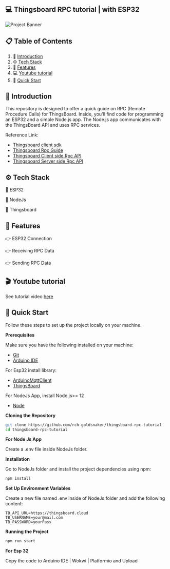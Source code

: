 ## <a name="introduction">💻 Thingsboard RPC tutorial | with ESP32</a>

<img src="https://github.com/rch-goldsnaker/thingsboard-rpc-tutorial/blob/main//banner.png" alt="Project Banner">

## 📋 <a name="table">Table of Contents</a>

1. 🤖 [Introduction](#introduction)
2. ⚙️ [Tech Stack](#tech-stack)
3. 🔋 [Features](#features)
4. 💻 [Youtube tutorial](#youtube)
5. 🤸 [Quick Start](#quick-start)
   
## <a name="introduction">🤖 Introduction</a>

This repository is designed to offer a quick guide on RPC (Remote Procedure Calls) for ThingsBoard. Inside, you'll find code for programming an ESP32 and a simple Node.js app. The Node.js app communicates with the ThingsBoard API and uses RPC services.

Reference Link:

- [Thingsboard client sdk](https://github.com/thingsboard/thingsboard-client-sdk/tree/master/examples/0013-esp8266_esp32_request_rpc)
- [Thingsboard Rpc Guide](https://thingsboard.io/docs/user-guide/rpc)
- [Thingsboard Client side Rpc API](https://thingsboard.io/docs/reference/http-api/#rpc-api)
- [Thingsboard Server side Rpc API](https://thingsboard.cloud/swagger-ui/#/rpc-v-2-controller)

## <a name="tech-stack">⚙️ Tech Stack</a>

💎 ESP32 

💎 NodeJs

💎 Thingsboard

## <a name="features">🔋 Features</a>

👉 ESP32 Connection

👉 Receiving RPC Data

👉 Sending RPC Data

## <a name="youtube">🎬 Youtube tutorial</a>

See tutorial video [here](https://youtu.be/0S_tuXnm1ps)

## <a name="quick-start">🤸 Quick Start</a>

Follow these steps to set up the project locally on your machine.

**Prerequisites**

Make sure you have the following installed on your machine:

- [Git](https://git-scm.com/)
- [Arduino IDE](https://www.arduino.cc/en/software)

For Esp32 install library:
- [ArduinoMqttClient](https://www.arduinolibraries.info/libraries/arduino-mqtt-client)
- [ThingsBoard](https://www.arduinolibraries.info/libraries/things-board)

For NodeJs App, install Node.js>= 12
- [Node](https://nodejs.org/en/download/package-manager/current)


**Cloning the Repository**

```bash
git clone https://github.com/rch-goldsnaker/thingsboard-rpc-tutorial
cd thingsboard-rpc-tutorial
```

**For Node Js App**

Create a .env file inside NodeJs folder.

**Installation**

Go to NodeJs folder and install the project dependencies using npm:

```bash
npm install
```

**Set Up Environment Variables**

Create a new file named .env inside of NodeJs folder and add the following content:

```env
TB_API_URL=https://thingsboard.cloud
TB_USERNAME=your@mail.com
TB_PASSWORD=yourPass
```

**Running the Project**

```bash
npm run start
```

**For Esp 32**

Copy the code to Arduino IDE | Wokwi | Platformio and Upload
